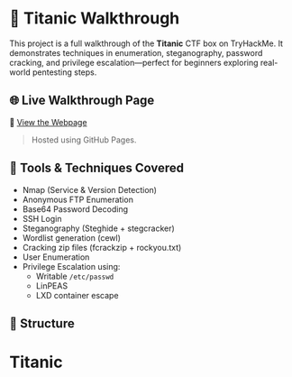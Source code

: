 # 🚢 Titanic Walkthrough

This project is a full walkthrough of the **Titanic** CTF box on TryHackMe. It demonstrates techniques in enumeration, steganography, password cracking, and privilege escalation—perfect for beginners exploring real-world pentesting steps.

## 🌐 Live Walkthrough Page

🔗 [View the Webpage](https://shanabuhaisa.github.io/Titanic/)

> Hosted using GitHub Pages.

## 🧰 Tools & Techniques Covered

- Nmap (Service & Version Detection)
- Anonymous FTP Enumeration
- Base64 Password Decoding
- SSH Login
- Steganography (Steghide + stegcracker)
- Wordlist generation (cewl)
- Cracking zip files (fcrackzip + rockyou.txt)
- User Enumeration
- Privilege Escalation using:
  - Writable `/etc/passwd`
  - LinPEAS
  - LXD container escape

## 📁 Structure

# Titanic
